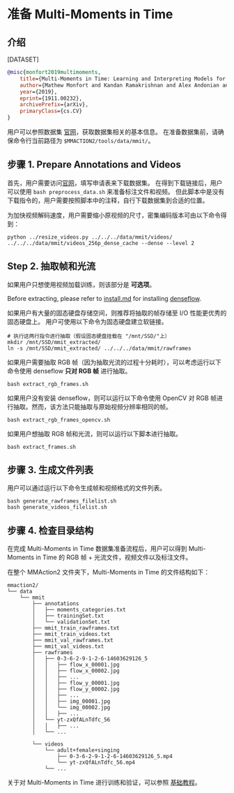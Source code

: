 # 准备 Multi-Moments in Time

## 介绍

[DATASET]

```BibTeX
@misc{monfort2019multimoments,
    title={Multi-Moments in Time: Learning and Interpreting Models for Multi-Action Video Understanding},
    author={Mathew Monfort and Kandan Ramakrishnan and Alex Andonian and Barry A McNamara and Alex Lascelles, Bowen Pan, Quanfu Fan, Dan Gutfreund, Rogerio Feris, Aude Oliva},
    year={2019},
    eprint={1911.00232},
    archivePrefix={arXiv},
    primaryClass={cs.CV}
}
```

用户可以参照数据集 [官网](http://moments.csail.mit.edu/)，获取数据集相关的基本信息。
在准备数据集前，请确保命令行当前路径为 `$MMACTION2/tools/data/mmit/`。

## 步骤 1. Prepare Annotations and Videos

首先，用户需要访问[官网](http://moments.csail.mit.edu/)，填写申请表来下载数据集。
在得到下载链接后，用户可以使用 `bash preprocess_data.sh` 来准备标注文件和视频。
但此脚本中是没有下载指令的，用户需要按照脚本中的注释，自行下载数据集到合适的位置。

为加快视频解码速度，用户需要缩小原视频的尺寸，密集编码版本可由以下命令得到：

```
python ../resize_videos.py ../../../data/mmit/videos/ ../../../data/mmit/videos_256p_dense_cache --dense --level 2
```

## Step 2. 抽取帧和光流

如果用户只想使用视频加载训练，则该部分是 **可选项**。

Before extracting, please refer to [install.md](/docs/install.md) for installing [denseflow](https://github.com/open-mmlab/denseflow).

如果用户有大量的固态硬盘存储空间，则推荐将抽取的帧存储至 I/O 性能更优秀的固态硬盘上。
用户可使用以下命令为固态硬盘建立软链接。

```shell
# 执行这两行指令进行抽取（假设固态硬盘挂载在 "/mnt/SSD/"上）
mkdir /mnt/SSD/mmit_extracted/
ln -s /mnt/SSD/mmit_extracted/ ../../../data/mmit/rawframes
```

如果用户需要抽取 RGB 帧（因为抽取光流的过程十分耗时），可以考虑运行以下命令使用 denseflow **只对 RGB 帧** 进行抽取。

```shell
bash extract_rgb_frames.sh
```

如果用户没有安装 denseflow，则可以运行以下命令使用 OpenCV 对 RGB 帧进行抽取。然而，该方法只能抽取与原始视频分辨率相同的帧。

```shell
bash extract_rgb_frames_opencv.sh
```

如果用户想抽取 RGB 帧和光流，则可以运行以下脚本进行抽取。

```shell
bash extract_frames.sh
```

## 步骤 3. 生成文件列表

用户可以通过运行以下命令生成帧和视频格式的文件列表。

```shell
bash generate_rawframes_filelist.sh
bash generate_videos_filelist.sh
```

## 步骤 4. 检查目录结构

在完成 Multi-Moments in Time 数据集准备流程后，用户可以得到 Multi-Moments in Time 的 RGB 帧 + 光流文件，视频文件以及标注文件。

在整个 MMAction2 文件夹下，Multi-Moments in Time 的文件结构如下：

```
mmaction2/
└── data
    └── mmit
        ├── annotations
        │   ├── moments_categories.txt
        │   ├── trainingSet.txt
        │   └── validationSet.txt
        ├── mmit_train_rawframes.txt
        ├── mmit_train_videos.txt
        ├── mmit_val_rawframes.txt
        ├── mmit_val_videos.txt
        ├── rawframes
        │   ├── 0-3-6-2-9-1-2-6-14603629126_5
        │   │   ├── flow_x_00001.jpg
        │   │   ├── flow_x_00002.jpg
        │   │   ├── ...
        │   │   ├── flow_y_00001.jpg
        │   │   ├── flow_y_00002.jpg
        │   │   ├── ...
        │   │   ├── img_00001.jpg
        │   │   └── img_00002.jpg
        │   │   ├── ...
        │   └── yt-zxQfALnTdfc_56
        │   │   ├── ...
        │   └── ...

        └── videos
            └── adult+female+singing
                ├── 0-3-6-2-9-1-2-6-14603629126_5.mp4
                └── yt-zxQfALnTdfc_56.mp4
            └── ...
```

关于对 Multi-Moments in Time 进行训练和验证，可以参照 [基础教程](/docs_zh_CN/getting_started.md)。
